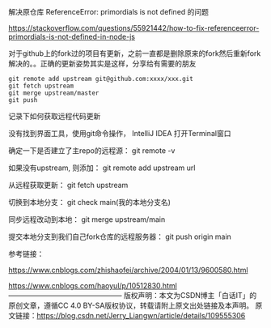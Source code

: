 

解决原仓库 ReferenceError: primordials is not defined 的问题

https://stackoverflow.com/questions/55921442/how-to-fix-referenceerror-primordials-is-not-defined-in-node-js



对于github上的fork过的项目有更新，之前一直都是删除原来的fork然后重新fork解决的。。正确的更新姿势其实是这样，分享给有需要的朋友

```
git remote add upstream git@github.com:xxxx/xxx.git
git fetch upstream
git merge upstream/master
git push
```



记录下如何获取远程代码更新

没有找到界面工具，使用git命令操作，
IntelliJ IDEA 打开Terminal窗口

确定一下是否建立了主repo的远程源：
git remote -v

如果没有upstream, 则添加：
git remote add upstream url

从远程获取更新：
git fetch upstream

切换到本地分支：
git check main(我的本地分支名)

同步远程改动到本地：
git merge upstream/main

提交本地分支到我们自己fork仓库的远程服务器：
git push origin main

参考链接：

https://www.cnblogs.com/zhishaofei/archive/2004/01/13/9600580.html

https://www.cnblogs.com/haoyul/p/10512830.html
————————————————
版权声明：本文为CSDN博主「白话IT」的原创文章，遵循CC 4.0 BY-SA版权协议，转载请附上原文出处链接及本声明。
原文链接：https://blog.csdn.net/Jerry_Liangwn/article/details/109555306